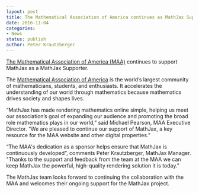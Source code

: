```yaml
---
layout: post
title: The Mathematical Association of America continues as MathJax Supporter
date: 2016-11-04
categories:
- News
status: publish
author: Peter Krautzberger
---
```


[The Mathematical Association of America (MAA)](http://www.maa.org/?utm_source=MathJax&utm_campaign=MJpartner&utm_medium=website) continues to support MathJax as a MathJax Supporter.

The [ Mathematical Association of America](http://www.maa.org/?utm_source=MathJax&utm_campaign=MJpartner&utm_medium=website) is the world’s largest community of mathematicians, students, and enthusiasts. It accelerates the understanding of our world through mathematics because mathematics drives society and shapes lives.

“MathJax has made rendering mathematics online simple, helping us meet our association’s goal of expanding our audience and promoting the broad role mathematics plays in our world,” said Michael Pearson, MAA Executive Director. “We are pleased to continue our support of MathJax, a key resource for the MAA website and other digital properties.”

“The MAA's dedication as a sponsor helps ensure that MathJax is continuously developed”, comments Peter Krautzberger, MathJax Manager. "Thanks to the support and feedback from the team at the MAA we can keep MathJax the powerful, high-quality rendering solution it is today."

The MathJax team looks forward to continuing the collaboration with the MAA and welcomes their ongoing support for the MathJax project.
